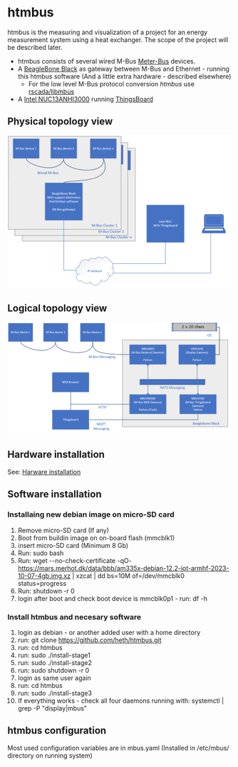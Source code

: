 # htmbus
htmbus is the measuring and visualization of a project for an energy measurement system using a heat exchanger. The scope of the project will be described later.

- htmbus consists of several wired M-Bus [Meter-Bus](https://m-bus.com/) devices.
- A [BeagleBone Black](https://www.beagleboard.org/boards/beaglebone-black) as gateway between M-Bus and Ethernet - running this htmbus software (And a little extra hardware - described elsewhere)
  - For the low level M-Bus protocol conversion _htmbus_ use [rscada/libmbus](rscada/libmbus)
- A [Intel NUC13ANHI3000](https://www.intel.com/content/dam/support/us/en/documents/intel-nuc/NUC13AN_TechProdSpec.pdf) running [ThingsBoard](https://thingsboard.io/)
## Physical topology view
![Physical topology view of project](/docs/pics/htmbus_topology.png)

## Logical topology view
![Logical topology view](/docs/pics/htmbus%20logical%20topology.png)

## Hardware installation
See: [Harware installation](https://mars.merhot.dk/w/index.php/M-bus_Linux#Hardware_configuration)
## Software installation
### Installaing new debian image on micro-SD card
1. Remove micro-SD card (If any)
2. Boot from buildin image on on-board flash (mmcblk1)
3. insert micro-SD card (Minimum 8 Gb) 
4. Run: sudo bash
5. Run: wget --no-check-certificate -qO- https://mars.merhot.dk/data/bbb/am335x-debian-12.2-iot-armhf-2023-10-07-4gb.img.xz | xzcat | dd bs=10M of=/dev/mmcblk0 status=progress
6. Run: shutdown -r 0
7. login after boot and check boot device is mmcblk0p1 - run: df -h
### Install htmbus and necesary software
1. login as debian - or another added user with a home directory
2. run: git clone https://github.com/heth/htmbus.git
3. run: cd htmbus
4. run: sudo ./install-stage1
5. run: sudo ./install-stage2
6. run: sudo shutdown -r 0
7. login as same user again
8. run: cd htmbus
9. run: sudo ./install-stage3
10. If everything works - check all four daemons running with: systemctl | grep -P "display|mbus"
## htmbus configuration
Most used configuration variables are in mbus.yaml (Installed in /etc/mbus/ directory on running system)



